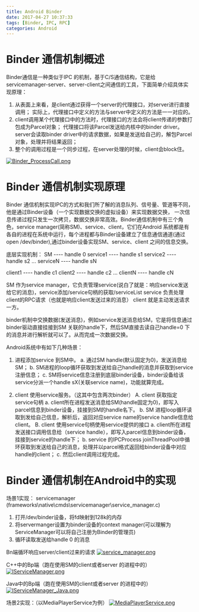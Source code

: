 ```yaml
---
title: Android Binder
date: 2017-04-27 10:37:33
tags: [Binder, IPC, RPC]
categories: Android
---
```


# Binder 通信机制概述

Binder通信是一种类似于IPC 的机制，基于C/S通信结构，它是给servicemanager-server、server-client之间通信的工具，下面简单介绍具体实现原理：

1. 从表面上来看，是client通过获得一个server的代理接口，对server进行直接调用；
   实际上，代理接口中定义的方法与server中定义的方法是一一对应的。
2. client调用某个代理接口中的方法时，代理接口的方法会将client传递的参数打包成为Parcel对象；
   代理接口将该Parcel发送给内核中的binder driver。
   server会读取binder driver中的请求数据，如果是发送给自己的，解包Parcel对象，处理并将结果返回；
3. 整个的调用过程是一个同步过程，在server处理的时候，client会block住。

[![Binder_ProcessCall.png](https://i.loli.net/2018/12/15/5c14f2eb7a225.png)](https://i.loli.net/2018/12/15/5c14f2eb7a225.png)



<!-- more -->

# Binder 通信机制实现原理
Binder 通信机制实现IPC的方式和我们所了解的消息队列、信号量、管道等不同，他是通过Binder设备（一个实现数据交换的虚拟设备）来实现数据交换，
一次信息传递过程只发生一次拷贝，数据交换非常高效。Binder通信机制中有三个角色，service manager(简称SM)、service、client，它们在Android
系统都是有各自的进程在系统中运行，每个进程都与Binder设备建立了信息通信通道(通过open /dev/binder),通过binder设备实现SM、service、client
之间的信息交换。

底层实现机制：
SM          ---- handle 0
service1    ---- handle s1
service2    ---- handle s2
...
serviceN    ---- handle sN

client1    ---- handle c1
client2    ---- handle c2
...
clientN    ---- handle cN

SM      作为service manager，它负责管理service(说白了就是：响应service发送给它的消息)，service添加/service句柄的获取/serviceList
service 负责处理client的RPC请求（也就是响应client发送过来的消息）
client  就是主动发送请求一方。

binder机制中交换数据(发送消息)，例如service发送消息给SM，它是将信息通过binder驱动直接挂接到SM 关联的handle下，然后SM直接去读自己handle=0
下的消息并进行解析就可以了。从而完成一次数据交换。



Android系统中有如下几种场景：
1. 进程添加service 到SM中。
    a. 通过SM handle(默认固定为0)，发送消息给SM；
    b. SM进程的loop循环获取到发送给自己handle的消息并获取到service注册信息；
    c. SM将service信息注册到底层binder设备，binder设备给该service分派一个handle sX(关联service name)，功能就算完成。

2. client 使用service服务。（这其中包含两次binder）
    A. client 获取指定service句柄
        a. client所在进程发送消息给SM(handle固定为0)，即写入parcel信息到binder设备，挂接到SM的handle名下。
        b. SM 进程loop循环读取到发给自己信息，解析后，返回对应service name的service handle信息给client。
    B. client 使用service句柄使用service提供的接口
        a. client所在进程发送接口调用信息给（service handle），即写入parcel信息到binder设备，挂接到service的handle下；
        b. service 的IPCProcess joinThreadPool中循环获取到发送给自己的消息，处理并以parcel格式返回给binder设备中对应handle的client；
        c. 然后client调用过程完成。



# Binder 通信机制在Android中的实现

场景1实现：
servicemanager (frameworks\native\cmds\servicemanager\service_manager.c)
1. 打开/dev/binder设备，将fd映射到128k的内存
2. 将servermanger设置为binder设备的context manager(可以理解为ServiceManager可以将自己注册为Binder的管理员)
3. 循环读取发送给handle 0 的消息

Bn端循环响应server/client过来的请求
[![service_manager.png](https://i.loli.net/2018/12/15/5c14f2ebd3c9a.png)](https://i.loli.net/2018/12/15/5c14f2ebd3c9a.png)

C++中的Bp端（跑在使用SM的client或者server 的进程中的）
[![IServiceManager.png](https://i.loli.net/2018/12/15/5c14f2ebd27ed.png)](https://i.loli.net/2018/12/15/5c14f2ebd27ed.png)

Java中的Bp端（跑在使用SM的client或者server 的进程中的）
[![IServiceManager_Java.png](https://i.loli.net/2018/12/15/5c14f2ebd08e4.png)](https://i.loli.net/2018/12/15/5c14f2ebd08e4.png)


场景2实现：（以MediaPlayerService为例）
[![MediaPlayerService.png](https://i.loli.net/2018/12/15/5c14f2ec2e84f.png)](https://i.loli.net/2018/12/15/5c14f2ec2e84f.png)

















